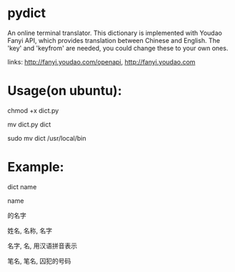 pydict
==
An online terminal translator.
This dictionary is implemented with Youdao Fanyi API, which provides
translation between Chinese and English.
The 'key' and 'keyfrom' are needed, you could change these to your 
own ones.
	
links:	http://fanyi.youdao.com/openapi, http://fanyi.youdao.com

Usage(on ubuntu):
===

chmod +x dict.py

mv dict.py dict

sudo mv dict /usr/local/bin

Example:
===

dict name

name

的名字

姓名, 名称, 名字

名字, 名, 用汉语拼音表示

笔名, 笔名, 囚犯的号码
